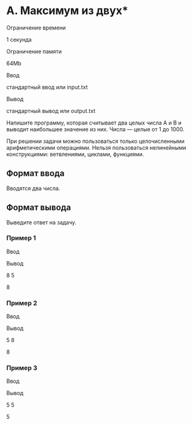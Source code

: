 A. Максимум из двух\*
=====================

Ограничение времени

1 секунда

Ограничение памяти

64Mb

Ввод

стандартный ввод или input.txt

Вывод

стандартный вывод или output.txt

Напишите программу, которая считывает два целых числа A и B и выводит наибольшее значение из них. Числа — целые от 1 до 1000.

При решении задачи можно пользоваться только целочисленными арифметическими операциями. Нельзя пользоваться нелинейными конструкциями: ветвлениями, циклами, функциями.

Формат ввода
------------

Вводятся два числа.

Формат вывода
-------------

Выведите ответ на задачу.

### Пример 1

Ввод

Вывод

8
5

8

### Пример 2

Ввод

Вывод

5
8

8

### Пример 3

Ввод

Вывод

5
5

5